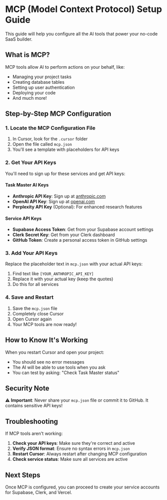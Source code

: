 # MCP (Model Context Protocol) Setup Guide

This guide will help you configure all the AI tools that power your no-code SaaS builder.

## What is MCP?

MCP tools allow AI to perform actions on your behalf, like:
- Managing your project tasks
- Creating database tables
- Setting up user authentication
- Deploying your code
- And much more!

## Step-by-Step MCP Configuration

### 1. Locate the MCP Configuration File

1. In Cursor, look for the `.cursor` folder
2. Open the file called `mcp.json`
3. You'll see a template with placeholders for API keys

### 2. Get Your API Keys

You'll need to sign up for these services and get API keys:

#### Task Master AI Keys
- **Anthropic API Key**: Sign up at [anthropic.com](https://anthropic.com)
- **OpenAI API Key**: Sign up at [openai.com](https://openai.com)
- **Perplexity API Key** (Optional): For enhanced research features

#### Service API Keys
- **Supabase Access Token**: Get from your Supabase account settings
- **Clerk Secret Key**: Get from your Clerk dashboard
- **GitHub Token**: Create a personal access token in GitHub settings

### 3. Add Your API Keys

Replace the placeholder text in `mcp.json` with your actual API keys:

1. Find text like `[YOUR_ANTHROPIC_API_KEY]`
2. Replace it with your actual key (keep the quotes)
3. Do this for all services

### 4. Save and Restart

1. Save the `mcp.json` file
2. Completely close Cursor
3. Open Cursor again
4. Your MCP tools are now ready!

## How to Know It's Working

When you restart Cursor and open your project:
- You should see no error messages
- The AI will be able to use tools when you ask
- You can test by asking: "Check Task Master status"

## Security Note

⚠️ **Important**: Never share your `mcp.json` file or commit it to GitHub. It contains sensitive API keys!

## Troubleshooting

If MCP tools aren't working:

1. **Check your API keys**: Make sure they're correct and active
2. **Verify JSON format**: Ensure no syntax errors in `mcp.json`
3. **Restart Cursor**: Always restart after changing MCP configuration
4. **Check service status**: Make sure all services are active

## Next Steps

Once MCP is configured, you can proceed to create your service accounts for Supabase, Clerk, and Vercel. 
